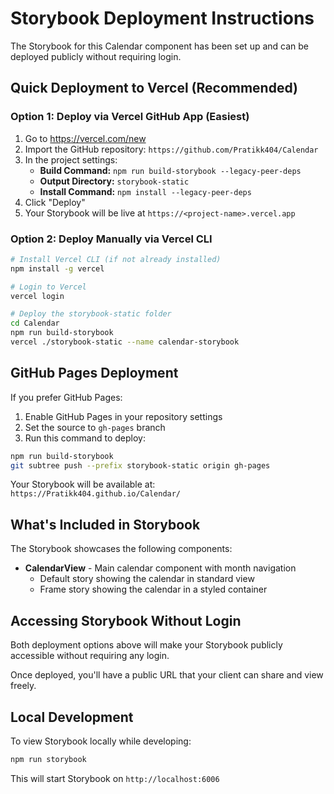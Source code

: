# Storybook Deployment Instructions

The Storybook for this Calendar component has been set up and can be deployed publicly without requiring login.

## Quick Deployment to Vercel (Recommended)

### Option 1: Deploy via Vercel GitHub App (Easiest)

1. Go to https://vercel.com/new
2. Import the GitHub repository: `https://github.com/Pratikk404/Calendar`
3. In the project settings:
   - **Build Command:** `npm run build-storybook --legacy-peer-deps`
   - **Output Directory:** `storybook-static`
   - **Install Command:** `npm install --legacy-peer-deps`
4. Click "Deploy"
5. Your Storybook will be live at `https://<project-name>.vercel.app`

### Option 2: Deploy Manually via Vercel CLI

```bash
# Install Vercel CLI (if not already installed)
npm install -g vercel

# Login to Vercel
vercel login

# Deploy the storybook-static folder
cd Calendar
npm run build-storybook
vercel ./storybook-static --name calendar-storybook
```

## GitHub Pages Deployment

If you prefer GitHub Pages:

1. Enable GitHub Pages in your repository settings
2. Set the source to `gh-pages` branch
3. Run this command to deploy:

```bash
npm run build-storybook
git subtree push --prefix storybook-static origin gh-pages
```

Your Storybook will be available at: `https://Pratikk404.github.io/Calendar/`

## What's Included in Storybook

The Storybook showcases the following components:

- **CalendarView** - Main calendar component with month navigation
  - Default story showing the calendar in standard view
  - Frame story showing the calendar in a styled container

## Accessing Storybook Without Login

Both deployment options above will make your Storybook publicly accessible without requiring any login.

Once deployed, you'll have a public URL that your client can share and view freely.

## Local Development

To view Storybook locally while developing:

```bash
npm run storybook
```

This will start Storybook on `http://localhost:6006`
